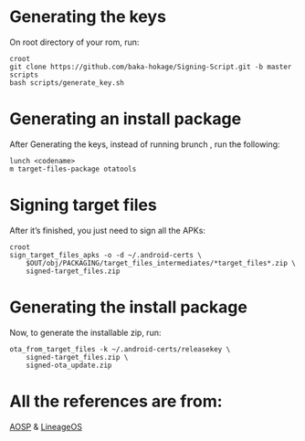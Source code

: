 # Generating the keys
On root directory of your rom, run:

    croot
    git clone https://github.com/baka-hokage/Signing-Script.git -b master scripts
    bash scripts/generate_key.sh


# Generating an install package
After Generating the keys, instead of running brunch , run the following: 

    lunch <codename>
    m target-files-package otatools


# Signing target files

After it’s finished, you just need to sign all the APKs: 

    croot 
    sign_target_files_apks -o -d ~/.android-certs \
        $OUT/obj/PACKAGING/target_files_intermediates/*target_files*.zip \
        signed-target_files.zip


# Generating the install package

Now, to generate the installable zip, run:

    ota_from_target_files -k ~/.android-certs/releasekey \
        signed-target_files.zip \
        signed-ota_update.zip


# All the references are from:

[AOSP](https://source.android.com/devices/tech/ota/sign_builds) &
[LineageOS](https://wiki.lineageos.org/signing_builds)
